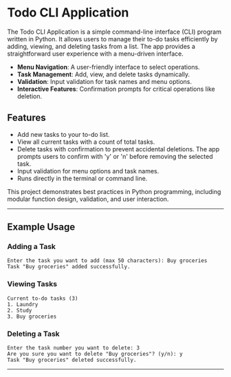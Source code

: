 # Todo CLI Application

The Todo CLI Application is a simple command-line interface (CLI) program written in Python. It allows users to manage their to-do tasks efficiently by adding, viewing, and deleting tasks from a list. The app provides a straightforward user experience with a menu-driven interface.

- **Menu Navigation**: A user-friendly interface to select operations.
- **Task Management**: Add, view, and delete tasks dynamically.
- **Validation**: Input validation for task names and menu options.
- **Interactive Features**: Confirmation prompts for critical operations like deletion.

## Features

- Add new tasks to your to-do list.
- View all current tasks with a count of total tasks.
- Delete tasks with confirmation to prevent accidental deletions. The app prompts users to confirm with 'y' or 'n' before removing the selected task.
- Input validation for menu options and task names.
- Runs directly in the terminal or command line.

This project demonstrates best practices in Python programming, including modular function design, validation, and user interaction.

---

## Example Usage

### Adding a Task
```plaintext
Enter the task you want to add (max 50 characters): Buy groceries
Task "Buy groceries" added successfully.
```

### Viewing Tasks
```plaintext
Current to-do tasks (3)
1. Laundry
2. Study
3. Buy groceries
```

### Deleting a Task
```plaintext
Enter the task number you want to delete: 3
Are you sure you want to delete "Buy groceries"? (y/n): y
Task "Buy groceries" deleted successfully.
```

---




